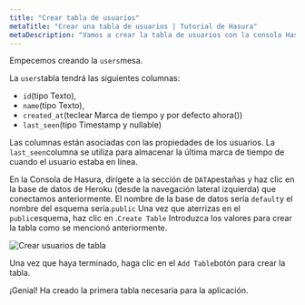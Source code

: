 ```yaml
---
title: "Crear tabla de usuarios"
metaTitle: "Crear una tabla de usuarios | Tutorial de Hasura"
metaDescription: "Vamos a crear la tabla de usuarios con la consola Hasura dirigiendo a la pestaña Datos y haciendo clic en Crear tabla"
---
```


Empecemos creando la `users`mesa.

La `users`tabla tendrá las siguientes columnas:

- `id`(tipo Texto),
- `name`(tipo Texto),
- `created_at`(teclear Marca de tiempo y por defecto ahora())
- `last_seen`(tipo Timestamp y nullable)

Las columnas están asociadas con las propiedades de los usuarios. La `last_seen`columna se utiliza para almacenar la última marca de tiempo de cuando el usuario estaba en línea.

En la Consola de Hasura, dirígete a la sección de `DATA`pestañas y haz clic en la base de datos de Heroku (desde la navegación lateral izquierda) que conectamos anteriormente. El nombre de la base de datos sería `default`y el nombre del esquema sería.`public` Una vez que aterrizas en el `public`esquema, haz clic en .`Create Table` Introduzca los valores para crear la tabla como se mencionó anteriormente.

![Crear usuarios de tabla](https://graphql-engine-cdn.hasura.io/learn-hasura/assets/graphql-hasura/create-table-users.png)

Una vez que haya terminado, haga clic en el `Add Table`botón para crear la tabla.

¡Genial! Ha creado la primera tabla necesaria para la aplicación.
